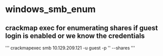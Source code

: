 # windows_smb_enum
## crackmap exec for enumerating shares if guest login is enabled or we know the credentials
'''
crackmapexec smb 10.129.209.121 -u guest -p '' --shares
'''
